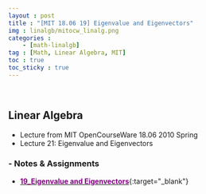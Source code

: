 ```yaml
---
layout : post
title : "[MIT 18.06 19] Eigenvalue and Eigenvectors"
img : linalgb/mitocw_linalg.png
categories : 
    - [math-linalgb]
tag : [Math, Linear Algebra, MIT]
toc : true
toc_sticky : true
---
```


<br/>

## Linear Algebra

- Lecture from MIT OpenCourseWare 18.06 2010 Spring
- Lecture 21: Eigenvalue and Eigenvectors

### - Notes & Assignments

- [<span style="color:purple">**19_Eigenvalue and Eigenvectors**</span>](https://drive.google.com/file/d/1uUnZKa4G57F8cW-EWBihcbov2XgT-Rvn/view?usp=share_link){:target="_blank"}